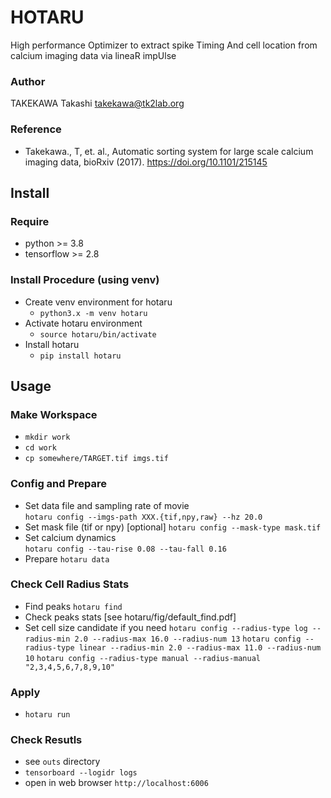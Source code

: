 # HOTARU

High performance Optimizer to extract spike Timing And cell location from calcium imaging data via lineaR impUlse

### Author
TAKEKAWA Takashi <takekawa@tk2lab.org>

### Reference
- Takekawa., T, et. al.,
  Automatic sorting system for large scale calcium imaging data, bioRxiv (2017).
  https://doi.org/10.1101/215145


## Install

### Require
- python >= 3.8
- tensorflow >= 2.8

### Install Procedure (using venv)
- Create venv environment for hotaru
  - `python3.x -m venv hotaru`
- Activate hotaru environment
  - `source hotaru/bin/activate`
- Install hotaru
  - `pip install hotaru`


## Usage

### Make Workspace
- `mkdir work`
- `cd work`
- `cp somewhere/TARGET.tif imgs.tif`

### Config and Prepare
- Set data file and sampling rate of movie  
  `hotaru config --imgs-path XXX.{tif,npy,raw} --hz 20.0`
- Set mask file (tif or npy) [optional] 
  `hotaru config --mask-type mask.tif`
- Set calcium dynamics  
  `hotaru config --tau-rise 0.08 --tau-fall 0.16`
- Prepare
  `hotaru data`

### Check Cell Radius Stats
- Find peaks
  `hotaru find`
- Check peaks stats
  [see hotaru/fig/default_find.pdf]
- Set cell size candidate if you need
  `hotaru config --radius-type log --radius-min 2.0 --radius-max 16.0 --radius-num 13`
  `hotaru config --radius-type linear --radius-min 2.0 --radius-max 11.0 --radius-num 10`
  `hotaru config --radius-type manual --radius-manual "2,3,4,5,6,7,8,9,10"`    

### Apply
- `hotaru run`
  
### Check Resutls
- see `outs` directory
- `tensorboard --logidr logs`
- open in web browser `http://localhost:6006`
